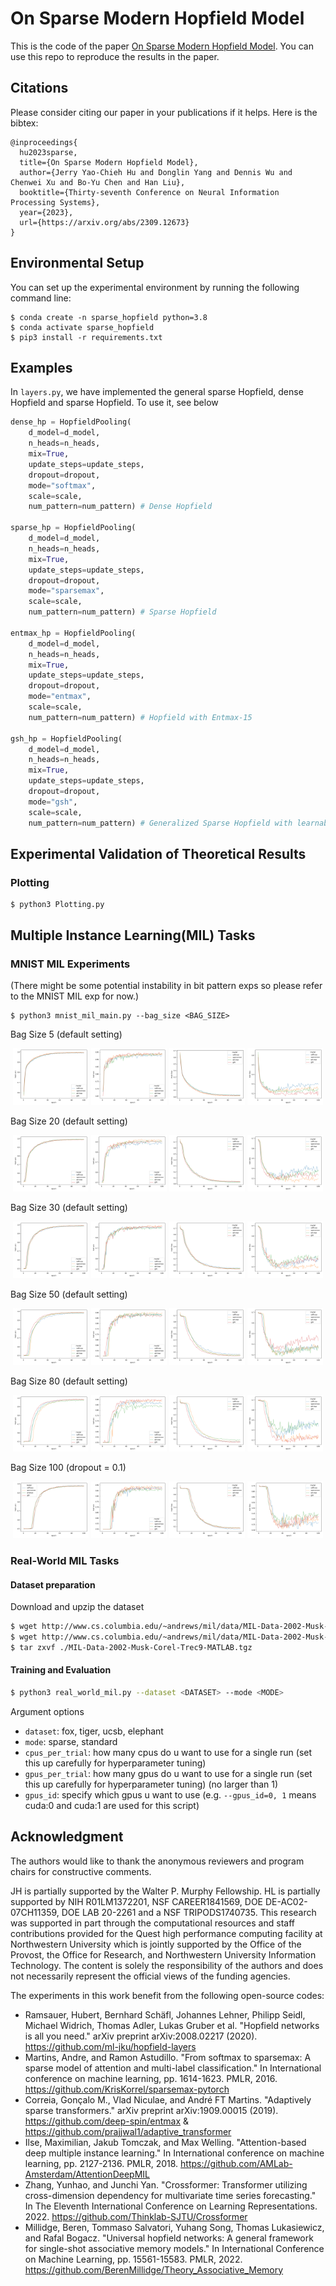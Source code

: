 # On Sparse Modern Hopfield Model
This is the code of the paper [On Sparse Modern Hopfield Model](https://arxiv.org/pdf/2309.12673.pdf). You can use this repo to reproduce the results in the paper.

## Citations
Please consider citing our paper in your publications if it helps. Here is the bibtex:

```
@inproceedings{
  hu2023sparse,
  title={On Sparse Modern Hopfield Model},
  author={Jerry Yao-Chieh Hu and Donglin Yang and Dennis Wu and Chenwei Xu and Bo-Yu Chen and Han Liu},
  booktitle={Thirty-seventh Conference on Neural Information Processing Systems},
  year={2023},
  url={https://arxiv.org/abs/2309.12673}
}
```

## Environmental Setup

You can set up the experimental environment by running the following command line:

```shell
$ conda create -n sparse_hopfield python=3.8
$ conda activate sparse_hopfield
$ pip3 install -r requirements.txt
```

## Examples

In ```layers.py```, we have implemented the general sparse Hopfield, dense Hopfield and sparse Hopfield.
To use it, see below

```python
dense_hp = HopfieldPooling(
    d_model=d_model,
    n_heads=n_heads,
    mix=True,
    update_steps=update_steps,
    dropout=dropout,
    mode="softmax",
    scale=scale,
    num_pattern=num_pattern) # Dense Hopfield

sparse_hp = HopfieldPooling(
    d_model=d_model,
    n_heads=n_heads,
    mix=True,
    update_steps=update_steps,
    dropout=dropout,
    mode="sparsemax",
    scale=scale,
    num_pattern=num_pattern) # Sparse Hopfield

entmax_hp = HopfieldPooling(
    d_model=d_model,
    n_heads=n_heads,
    mix=True,
    update_steps=update_steps,
    dropout=dropout,
    mode="entmax",
    scale=scale,
    num_pattern=num_pattern) # Hopfield with Entmax-15

gsh_hp = HopfieldPooling(
    d_model=d_model,
    n_heads=n_heads,
    mix=True,
    update_steps=update_steps,
    dropout=dropout,
    mode="gsh",
    scale=scale,
    num_pattern=num_pattern) # Generalized Sparse Hopfield with learnable alpha
```

## Experimental Validation of Theoretical Results

### Plotting

```shell
$ python3 Plotting.py
```

## Multiple Instance Learning(MIL) Tasks

### MNIST MIL Experiments

(There might be some potential instability in bit pattern exps so please refer to the MNIST MIL exp for now.)

```shell
$ python3 mnist_mil_main.py --bag_size <BAG_SIZE>
```

Bag Size 5 (default setting)
<p float="left">
<p align="middle">
  <img src="/imgs/train_acc_5.png" width="24%" />
  <img src="/imgs/test_acc_5.png" width="24%" /> 
  <img src="/imgs/train_loss_5.png" width="24%" />
  <img src="/imgs/test_loss_5.png" width="24%" />
</p>
</p>

Bag Size 20 (default setting)
<p float="left">
<p align="middle">
  <img src="/imgs/train_acc_20.png" width="24%" />
  <img src="/imgs/test_acc_20.png" width="24%" /> 
  <img src="/imgs/train_loss_20.png" width="24%" />
  <img src="/imgs/test_loss_20.png" width="24%" />
</p>
</p>

Bag Size 30 (default setting)
<p float="left">
<p align="middle">
  <img src="/imgs/train_acc_30.png" width="24%" />
  <img src="/imgs/test_acc_30.png" width="24%" /> 
  <img src="/imgs/train_loss_30.png" width="24%" />
  <img src="/imgs/test_loss_30.png" width="24%" />
</p>
</p>

Bag Size 50 (default setting)
<p float="left">
<p align="middle">
  <img src="/imgs/train_acc_50.png" width="24%" />
  <img src="/imgs/test_acc_50.png" width="24%" /> 
  <img src="/imgs/train_loss_50.png" width="24%" />
  <img src="/imgs/test_loss_50.png" width="24%" />
</p>
</p>

Bag Size 80 (default setting)
<p float="left">
<p align="middle">
  <img src="/imgs/train_acc_80.png" width="24%" />
  <img src="/imgs/test_acc_80.png" width="24%" /> 
  <img src="/imgs/train_loss_80.png" width="24%" />
  <img src="/imgs/test_loss_80.png" width="24%" />
</p>
</p>

Bag Size 100 (dropout = 0.1)
<p float="left">
<p align="middle">
  <img src="/imgs/train_acc_100.png" width="24%" />
  <img src="/imgs/test_acc_100.png" width="24%" /> 
  <img src="/imgs/train_loss_100.png" width="24%" />
  <img src="/imgs/test_loss_100.png" width="24%" />
</p>
</p>


### Real-World MIL Tasks

#### Dataset preparation

Download and upzip the dataset

```bash
$ wget http://www.cs.columbia.edu/~andrews/mil/data/MIL-Data-2002-Musk-Corel-Trec9-MATLAB.tgz 
$ wget http://www.cs.columbia.edu/~andrews/mil/data/MIL-Data-2002-Musk-Corel-Trec9-MATLAB.tgz 
$ tar zxvf ./MIL-Data-2002-Musk-Corel-Trec9-MATLAB.tgz 
```
#### Training and Evaluation

```bash
$ python3 real_world_mil.py --dataset <DATASET> --mode <MODE>
```

Argument options 
* `dataset`: fox, tiger, ucsb, elephant
* `mode`: sparse, standard
* `cpus_per_trial`: how many cpus do u want to use for a single run (set this up carefully for hyperparameter tuning)
* `gpus_per_trial`: how many gpus do u want to use for a single run (set this up carefully for hyperparameter tuning) (no larger than 1)
* `gpus_id`: specify which gpus u want to use (e.g. `--gpus_id=0, 1` means cuda:0 and cuda:1 are used for this script)


## Acknowledgment

The authors would like to thank the anonymous reviewers and program chairs for constructive comments.

JH is partially supported by the Walter P. Murphy Fellowship.
HL is partially supported by NIH R01LM1372201, NSF CAREER1841569, DOE DE-AC02-07CH11359, DOE LAB 20-2261 and a NSF TRIPODS1740735.
This research was supported in part through the computational resources and staff contributions provided for the Quest high performance computing facility at Northwestern University which is jointly supported by the Office of the Provost, the Office for Research, and Northwestern University Information Technology.
The content is solely the responsibility of the authors and does not necessarily represent the official
views of the funding agencies.

The experiments in this work benefit from the following open-source codes:
* Ramsauer, Hubert, Bernhard Schäfl, Johannes Lehner, Philipp Seidl, Michael Widrich, Thomas Adler, Lukas Gruber et al. "Hopfield networks is all you need." arXiv preprint arXiv:2008.02217 (2020). https://github.com/ml-jku/hopfield-layers
* Martins, Andre, and Ramon Astudillo. "From softmax to sparsemax: A sparse model of attention and multi-label classification." In International conference on machine learning, pp. 1614-1623. PMLR, 2016. https://github.com/KrisKorrel/sparsemax-pytorch
* Correia, Gonçalo M., Vlad Niculae, and André FT Martins. "Adaptively sparse transformers." arXiv preprint arXiv:1909.00015 (2019). https://github.com/deep-spin/entmax & https://github.com/prajjwal1/adaptive_transformer
* Ilse, Maximilian, Jakub Tomczak, and Max Welling. "Attention-based deep multiple instance learning." In International conference on machine learning, pp. 2127-2136. PMLR, 2018. https://github.com/AMLab-Amsterdam/AttentionDeepMIL
* Zhang, Yunhao, and Junchi Yan. "Crossformer: Transformer utilizing cross-dimension dependency for multivariate time series forecasting." In The Eleventh International Conference on Learning Representations. 2022. https://github.com/Thinklab-SJTU/Crossformer
* Millidge, Beren, Tommaso Salvatori, Yuhang Song, Thomas Lukasiewicz, and Rafal Bogacz. "Universal hopfield networks: A general framework for single-shot associative memory models." In International Conference on Machine Learning, pp. 15561-15583. PMLR, 2022. https://github.com/BerenMillidge/Theory_Associative_Memory
